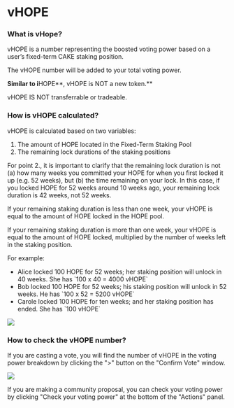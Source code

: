 # vHOPE

### What is vHope?

vHOPE is a number representing the boosted voting power based on a user’s fixed-term CAKE staking position.

The vHOPE number will be added to your total voting power.

**Similar to i**HOPE**, vHOPE is NOT a new token.**

vHOPE IS NOT transferrable or tradeable.

### How is vHOPE calculated?

vHOPE is calculated based on two variables:

1. The amount of HOPE located in the Fixed-Term Staking Pool
2. The remaining lock durations of the staking positions

For point 2., it is important to clarify that the remaining lock duration is not (a) how many weeks you committed your HOPE for when you first locked it up (e.g. 52 weeks), but (b) the time remaining on your lock. In this case, if you locked HOPE for 52 weeks around 10 weeks ago, your remaining lock duration is 42 weeks, not 52 weeks.

If your remaining staking duration is less than one week, your vHOPE is equal to the amount of HOPE locked in the HOPE pool.

If your remaining staking duration is more than one week, your vHOPE is equal to the amount of HOPE locked, multiplied by the number of weeks left in the staking position.

For example:

* Alice locked 100 HOPE for 52 weeks; her staking position will unlock in 40 weeks. She has \`100 x 40 = 4000 vHOPE\`
* Bob locked 100 HOPE for 52 weeks; his staking position will unlock in 52 weeks. He has \`100 x 52 = 5200 vHOPE\`
* Carole locked 100 HOPE for ten weeks; and her staking position has ended. She has \`100 vHOPE\`

![](../../.gitbook/assets/image.png)

### How to check the vHOPE number?

If you are casting a vote, you will find the number of vHOPE in the voting power breakdown by clicking the ">" button on the "Confirm Vote" window.

![](<../../.gitbook/assets/how-to-vote-5 (1).png>)

If you are making a community proposal, you can check your voting power by clicking "Check your voting power" at the bottom of the "Actions" panel.
